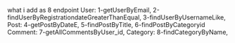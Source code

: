 what i add as 8 endpoint 
User:
1-getUserByEmail,
2-findUserByRegistrationdateGreaterThanEqual,
3-findUserByUsernameLike,
Post:
4-getPostByDateE,
5-findPostByTitle,
6-findPostByCategoryid
Comment:
7-getAllCommentsByUser_id,
Category:
8-findCategoryByName,
